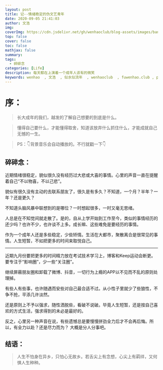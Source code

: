 ```yaml
---
layout: post
title: 记--情绪稳定的伪文艺青年
date: 2020-09-05 21:41:03
author: 文浩
img:
coverImg: https://cdn.jsdelivr.net/gh/wenhaoclub/blog-assets/images/banner/06.jpg
top: false
cover: false
toc: false
mathjax: false
summary:
tags:
  - 碎碎念
categories: [Life]
description: 每天都在上演着一个成年人该有的微笑
keywords: wenhao  , 文浩  , 似水似流年  , wenhaoclub  , fuwenhao.club , plus.fuwenhao.club  ,文浩的博客 , 似水似流年的博客
---
```

# 序：
>长大成年的我们，越发的了解自己想要的到底是什么。

>懂得自己要什么，才能懂得取舍，知道该放弃什么抓住什么，才能成就自己无憾的一生。

>PS：👇背景音乐会自动播放的。不行就戳一下👇
<link rel="stylesheet" href="https://cdn.jsdelivr.net/gh/wenhaoclub/blog-assets/files/js/css/APlayer.min.css">
<script src="https://cdn.jsdelivr.net/gh/wenhaoclub/blog-assets/files/js/APlayer.min.js"></script>
<script src="https://cdn.jsdelivr.net/npm/meting@1.1.0/dist/Meting.min.js"></script>
<div class="aplayer" data-id="28977339" data-server="netease" data-type="song" data-mode="single" data-autoplay="true"></div>

## 碎碎念：

近期情绪很稳定，貌似很久没有经历过大悲或大喜的事情。心里的声音一直在提醒着自己“不以物喜，不以己悲”。

貌似有很久没有主动的去联系朋友了，很久是有多久？不知道，一个月？半年？一年？还是更久？

不知道头脑风暴中联想到的是哪位？一时想起很多，一时又毫无思绪。

人总是在不知觉间就走散了。是的，自从上学开始到工作至今，类似的事情经历的还少吗？也许不少，也许谈不上多。成长嘛、这些难免是要经历的事情。

作为一个成年人还是多些稳定，少些矫情。生活在大都市，聚散离合是很常见的事情。人生短暂，不如把更多的时间来取悦自己。

---

近期九月份要把更多的时间精力放在考试技术学习上，博客和Keep运动会断更。要专注于“影响圈”，少一些“关注圈”。

继续屏蔽朋友圈和卸载了微博、抖音，一切行为上瘾的APP以不见而不乱的原则处理掉。

有些人有些事，也许随遇而安些对自己最合适不过。从小性子里就少了些狼性，不争不抢，平添几许淡然。 

还是原则上不予以强求，随性洒脱些，看破不说破。毕竟人生短暂，还是按自己喜欢的方式生活，强求得到的未必是最好的。

反之，心里另一种声音在说，有些遗憾总是要慢慢拼劲全力后才不会再后悔。所以，有全力以赴？还是尽力而为？ 大概是分人分事吧。

## 结语：
> 人生不怕身在异乡，只怕心无故乡。若舌尖上有念想，心尖上有羁绊，又何惧人生种种。


